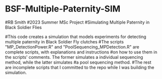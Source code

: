 # BSF-Multiple-Paternity-SIM

#RB Smith
#2023 Summer MSc Project
#Simulating Multiple Paternity in Black Soldier Flies

#This code creates a simulation that models experiments for detecting multiple paternity in Black Soldier Fly clutches
#The scripts "MP_DetectionPower.R" and "PoolSequencing_MPDetection.R" are complete scripts, with explanations and instructions 
#on how to use them in the scripts' comments. The former simulates a individual sequencing method, while the latter simulates
#a pool sequencing method.
#The rest are incomplete scripts that I committed to the repo while I was building the simulation.
